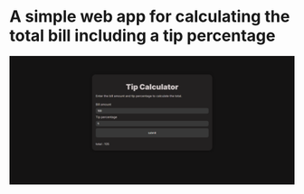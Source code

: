 # A simple web app for calculating the total bill including a tip percentage

![webApp](tipCalculator.png)